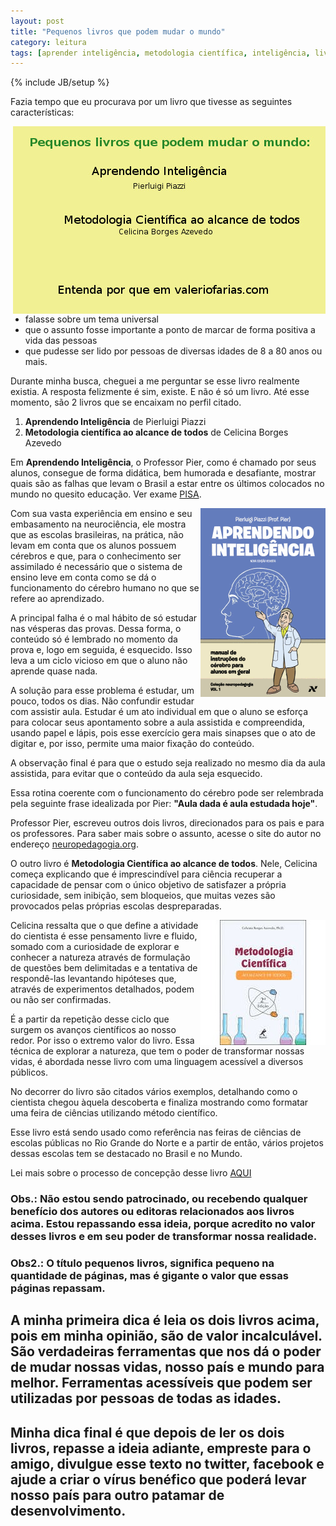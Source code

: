 ```yaml
---
layout: post
title: "Pequenos livros que podem mudar o mundo"
category: leitura
tags: [aprender inteligência, metodologia científica, inteligência, livro]
---
```

{% include JB/setup %}

Fazia tempo que eu procurava por um livro que tivesse as seguintes características:

<img src="/images/banner-livros-que-podem-mudar-o-mundo.jpg" style="float:right;" alt="Peace"/>

- falasse sobre um tema universal
- que o assunto fosse importante a ponto de marcar de forma positiva a vida das pessoas
- que pudesse ser lido por pessoas de diversas idades de 8 a 80 anos ou mais. 

Durante minha busca, cheguei a me perguntar se esse livro realmente existia.  A resposta felizmente é sim, existe. 
E não é só um livro. Até esse momento, são 2 livros que se encaixam no perfil citado. 

1. __Aprendendo Inteligência__ de Pierluigi Piazzi
2. __Metodologia científica ao alcance de todos__ de Celicina Borges Azevedo

Em __Aprendendo Inteligência__, o Professor Pier, como é chamado por seus alunos, consegue de forma didática, bem humorada e desafiante, mostrar quais são as falhas que levam o Brasil a estar entre os últimos colocados no mundo no quesito educação. Ver exame [PISA](http://en.wikipedia.org/wiki/Programme_for_International_Student_Assessment).

<img src="/images/aprendendo-inteligencia-livro.gif" style="float:right;" alt="Livro: Aprendendo Inteligência"/>

Com sua vasta experiência em ensino e seu embasamento na neurociência, ele mostra que as escolas brasileiras, na prática, não levam em conta que os alunos possuem cérebros e que, para o conhecimento ser assimilado é necessário que o sistema de ensino leve em conta como se dá o funcionamento do cérebro humano no que se refere ao aprendizado. 

A principal falha é o mal hábito de só estudar nas vésperas das provas. Dessa forma, o conteúdo só é lembrado no momento da prova e, logo em seguida, é esquecido. Isso leva a um ciclo vicioso em que o aluno não aprende quase nada. 

A solução para esse problema é estudar, um pouco, todos os dias. Não confundir estudar com assistir aula. Estudar é um ato individual em que o aluno se esforça para colocar seus apontamento sobre a aula assistida e compreendida, usando papel e lápis, pois esse exercício gera mais sinapses que o ato de digitar e, por isso, permite uma maior fixação do conteúdo. 

A observação final é para que o estudo seja realizado no mesmo dia da aula assistida, para evitar que o conteúdo da aula seja esquecido. 

Essa rotina coerente com o funcionamento do cérebro pode ser relembrada pela seguinte frase idealizada por Pier: __"Aula dada é aula estudada hoje"__. 

Professor Pier, escreveu outros dois livros, direcionados para os pais e para os professores. Para saber mais sobre o assunto, acesse o site do autor no endereço [neuropedagogia.org](http://neuropedagogia.org).

O outro livro é __Metodologia Científica ao alcance de todos__. Nele, Celicina começa explicando que é imprescindível para ciência recuperar a capacidade de pensar com o único objetivo de satisfazer a própria curiosidade, sem inibição, sem bloqueios, que muitas vezes são provocados pelas próprias escolas despreparadas. 

<img src="/images/metodologia-cientifica-livro.jpg" style="float:right;" alt="livro: Metodologia Científica ao alcance de todos"/>

Celicina ressalta que o que define a atividade do cientista é esse pensamento livre e fluido, somado com a curiosidade de explorar e conhecer a natureza através de formulação de questões bem delimitadas e a tentativa de respondê-las levantando hipóteses que, através de experimentos detalhados, podem ou não ser confirmadas. 

É a partir da repetição desse ciclo que surgem os avanços científicos ao nosso redor. Por isso o extremo valor do livro. Essa técnica de explorar a natureza, que tem o poder de transformar nossas vidas, é abordada nesse livro com uma linguagem acessível a diversos públicos.

No decorrer do livro são citados vários exemplos, detalhando como o cientista chegou àquela descoberta e finaliza mostrando como formatar uma feira de ciências utilizando método científico. 

Esse livro está sendo usado como referência nas feiras de ciências de escolas públicas no Rio Grande do Norte e a partir de então, vários projetos dessas escolas tem se destacado no Brasil e no Mundo. 

Lei mais sobre o processo de concepção desse livro [AQUI](http://inovabrasil.blogspot.com.br/2008/06/rigor-divertido-compreender-e-aplicar-o.html)

### Obs.: Não estou sendo patrocinado, ou recebendo qualquer benefício dos autores ou editoras relacionados aos livros acima. Estou repassando essa ideia, porque acredito no valor desses livros e em seu poder de transformar nossa realidade.

### Obs2.: O título pequenos livros, significa pequeno na quantidade de páginas, mas é gigante o valor que essas páginas repassam. 

## A minha primeira dica é leia os dois livros acima, pois em minha opinião, são de valor incalculável. São verdadeiras ferramentas que nos dá o poder de mudar nossas vidas, nosso país e mundo para melhor. Ferramentas acessíveis que podem ser utilizadas por pessoas de todas as idades.

## Minha dica final é que depois de ler os dois livros, repasse a ideia adiante, empreste para o amigo, divulgue esse texto no twitter, facebook e ajude a criar o vírus benéfico que poderá levar nosso país para outro patamar de desenvolvimento.
